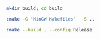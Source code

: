 ```bash
mkdir build; cd build
```

```bash
cmake -G "MinGW Makefiles"  -S ..
```

```bash
cmake --build . --config Release
```
